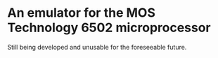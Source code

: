 # An emulator for the MOS Technology 6502 microprocessor 

Still being developed and unusable for the foreseeable future.
